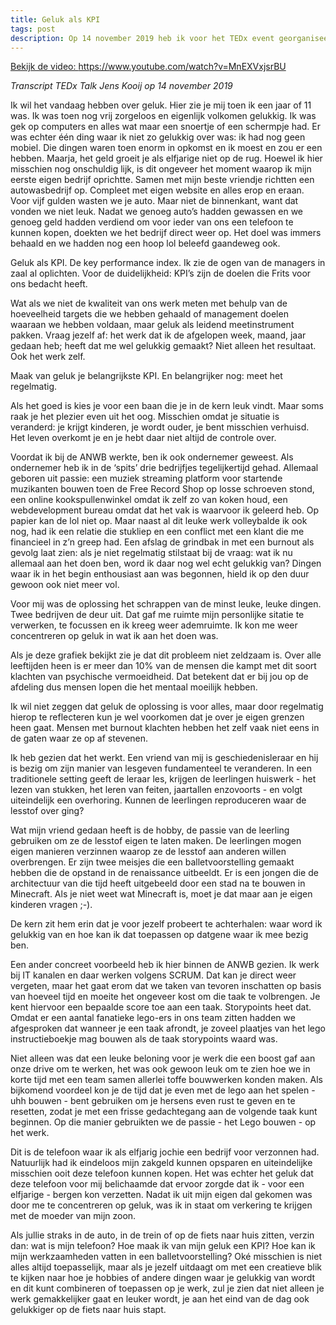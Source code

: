 ```yaml
---
title: Geluk als KPI
tags: post
description: Op 14 november 2019 heb ik voor het TEDx event georganiseerd door de ANWB gesproken over hoe je van geluk een KPI kunt maken. Je kunt de talk hier terugkijken of het hele verhaal zelf lezen.
---
```

<a href="https://www.youtube.com/watch?v=MnEXVxjsrBU" target="_blank" class="embedly-card" data-card-width="100%" data-card-controls="0">Bekijk de video: https://www.youtube.com/watch?v=MnEXVxjsrBU</a>


*Transcript TEDx Talk Jens Kooij op 14 november 2019*

Ik wil het vandaag hebben over geluk. Hier zie je mij toen ik een jaar of 11 was. Ik was toen nog vrij zorgeloos en eigenlijk volkomen gelukkig. Ik was gek op computers en alles wat maar een snoertje of een schermpje had. Er was echter één ding waar ik niet zo gelukkig over was: ik had nog geen mobiel. Die dingen waren toen enorm in opkomst en ik moest en zou er een hebben. Maarja, het geld groeit je als elfjarige niet op de rug. Hoewel ik hier misschien nog onschuldig lijk, is dit ongeveer het moment waarop ik mijn eerste eigen bedrijf oprichtte. Samen met mijn beste vriendje richtten een autowasbedrijf op. Compleet met eigen website en alles erop en eraan. Voor vijf gulden wasten we je auto. Maar niet de binnenkant, want dat vonden we niet leuk. Nadat we genoeg auto’s hadden gewassen en we genoeg geld hadden verdiend om voor ieder van ons een telefoon te kunnen kopen, doekten we het bedrijf direct weer op. Het doel was immers behaald en we hadden nog een hoop lol beleefd gaandeweg ook.


Geluk als KPI. De key performance index. Ik zie de ogen van de managers in zaal al oplichten. Voor de duidelijkheid: KPI’s zijn de doelen die Frits voor ons bedacht heeft.


Wat als we niet de kwaliteit van ons werk meten met behulp van de hoeveelheid targets die we hebben gehaald of management doelen waaraan we hebben voldaan, maar geluk als leidend meetinstrument pakken. Vraag jezelf af: het werk dat ik de afgelopen week, maand, jaar gedaan heb; heeft dat me wel gelukkig gemaakt? Niet alleen het resultaat. Ook het werk zelf.


Maak van geluk je belangrijkste KPI. En belangrijker nog: meet het regelmatig.


Als het goed is kies je voor een baan die je in de kern leuk vindt. Maar soms raak je het plezier even uit het oog. Misschien omdat je situatie is veranderd: je krijgt kinderen, je wordt ouder, je bent misschien verhuisd. Het leven overkomt je en je hebt daar niet altijd de controle over.


Voordat ik bij de ANWB werkte, ben ik ook ondernemer geweest. Als ondernemer heb ik in de ‘spits’ drie bedrijfjes tegelijkertijd gehad. Allemaal geboren uit passie: een muziek streaming platform voor startende muzikanten bouwen toen de Free Record Shop op losse schroeven stond, een online kookspullenwinkel omdat ik zelf zo van koken houd, een webdevelopment bureau omdat dat het vak is waarvoor ik geleerd heb. Op papier kan de lol niet op. Maar naast al dit leuke werk volleybalde ik ook nog, had ik een relatie die stukliep en een conflict met een klant die me financieel in z’n greep had. Een afslag de grindbak in met een burnout als gevolg laat zien: als je niet regelmatig stilstaat bij de vraag: wat ik nu allemaal aan het doen ben, word ik daar nog wel echt gelukkig van?
Dingen waar ik in het begin enthousiast aan was begonnen, hield ik op den duur gewoon ook niet meer vol.

Voor mij was de oplossing het schrappen van de minst leuke, leuke dingen. Twee bedrijven de deur uit. Dat gaf me ruimte mijn personlijke sitatie te verwerken, te focussen en ik kreeg weer ademruimte. Ik kon me weer concentreren op geluk in wat ik aan het doen was.


Als je deze grafiek bekijkt zie je dat dit probleem niet zeldzaam is. Over alle leeftijden heen is er meer dan 10% van de mensen die kampt met dit soort klachten van psychische vermoeidheid. Dat betekent dat er bij jou op de afdeling dus mensen lopen die het mentaal moeilijk hebben.

Ik wil niet zeggen dat geluk de oplossing is voor alles, maar door regelmatig hierop te reflecteren kun je wel voorkomen dat je over je eigen grenzen heen gaat. Mensen met burnout klachten hebben het zelf vaak niet eens in de gaten waar ze op af stevenen.


Ik heb gezien dat het werkt. Een vriend van mij is geschiedenisleraar en hij is bezig om zijn manier van lesgeven fundamenteel te veranderen.
In een traditionele setting geeft de leraar les, krijgen de leerlingen huiswerk - het lezen van stukken, het leren van feiten, jaartallen enzovoorts - en volgt uiteindelijk een overhoring. Kunnen de leerlingen reproduceren waar de lesstof over ging?

Wat mijn vriend gedaan heeft is de hobby, de passie van de leerling gebruiken om ze de lesstof eigen te laten maken. De leerlingen mogen eigen manieren verzinnen waarop ze de lesstof aan anderen willen overbrengen. Er zijn twee meisjes die een balletvoorstelling gemaakt hebben die de opstand in de renaissance uitbeeldt. Er is een jongen die de architectuur van die tijd heeft uitgebeeld door een stad na te bouwen in Minecraft. Als je niet weet wat Minecraft is, moet je dat maar aan je eigen kinderen vragen ;-).


De kern zit hem erin dat je voor jezelf probeert te achterhalen: waar word ik gelukkig van en hoe kan ik dat toepassen op datgene waar ik mee bezig ben.


Een ander concreet voorbeeld heb ik hier binnen de ANWB gezien. Ik werk bij IT kanalen en daar werken volgens SCRUM. Dat kan je direct weer vergeten, maar het gaat erom dat we taken van tevoren inschatten op basis van hoeveel tijd en moeite het ongeveer kost om die taak te volbrengen. Je kent hiervoor een bepaalde score toe aan een taak. Storypoints heet dat. Omdat er een aantal fanatieke lego-ers in ons team zitten hadden we afgesproken dat wanneer je een taak afrondt, je zoveel plaatjes van het lego instructieboekje mag bouwen als de taak storypoints waard was.

Niet alleen was dat een leuke beloning voor je werk die een boost gaf aan onze drive om te werken, het was ook gewoon leuk om te zien hoe we in korte tijd met een team samen allerlei toffe bouwwerken konden maken. Als bijkomend voordeel kon je de tijd dat je even met de lego aan het spelen - uhh bouwen - bent gebruiken om je hersens even rust te geven en te resetten, zodat je met een frisse gedachtegang aan de volgende taak kunt beginnen. Op die manier gebruikten we de passie - het Lego bouwen - op het werk.


Dit is de telefoon waar ik als elfjarig jochie een bedrijf voor verzonnen had. Natuurlijk had ik eindeloos mijn zakgeld kunnen opsparen en uiteindelijke misschien ooit deze telefoon kunnen kopen. Het was echter het geluk dat deze telefoon voor mij belichaamde dat ervoor zorgde dat ik - voor een elfjarige - bergen kon verzetten. Nadat ik uit mijn eigen dal gekomen was door me te concentreren op geluk, was ik in staat om verkering te krijgen met de moeder van mijn zoon.

Als jullie straks in de auto, in de trein of op de fiets naar huis zitten, verzin dan: wat is mijn telefoon? Hoe maak ik van mijn geluk een KPI? Hoe kan ik mijn werkzaamheden vatten in een balletvoorstelling? Oké misschien is niet alles altijd toepasselijk, maar als je jezelf uitdaagt om met een creatieve blik te kijken naar hoe je hobbies of andere dingen waar je gelukkig van wordt en dit kunt combineren of toepassen op je werk, zul je zien dat niet alleen je werk gemakkelijker gaat en leuker wordt, je aan het eind van de dag ook gelukkiger op de fiets naar huis stapt. 

